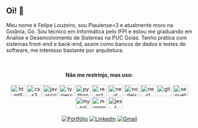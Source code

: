   ## Oi! 👋
  
  Meu nome é Felipe Louzeiro, sou Piauiense<3 e atualmente moro na Goiânia, Go. Sou técnico em Informática pelo IFPI e estou me graduando em Análise e Desenvolvimento de Sistemas na PUC Goiás. Tenho prática com sistemas front-end e back-end, assim como bancos de dados e testes de software, me interesso bastante por arquitetura.
  
<!--
<div align="center">  
  <a href="#">
    <img align="center" height="150px" src="https://github-readme-stats.vercel.app/api?username=felipelouzeiro&count_private=true&show_icons=true&theme=dracula" />
  </a>
  <a href="#">
    <img align="center" height="150px" src="https://github-readme-stats.vercel.app/api/top-langs/?username=felipelouzeiro&layout=compact&theme=dracula" />
  </a>
</div>
-->

<br>

<div align="center">

  #### Não me restrinjo, mas uso:

<img src="https://cdn.jsdelivr.net/gh/devicons/devicon/icons/html5/html5-original.svg" width="40px" height="30px" alt="html5" />
<img src="https://cdn.jsdelivr.net/gh/devicons/devicon/icons/css3/css3-original.svg" width="40px" height="30px" alt="css3" />
<img src="https://cdn.jsdelivr.net/gh/devicons/devicon/icons/javascript/javascript-original.svg" width="40px" height="30px" alt="javascript" />
<img src="https://cdn.jsdelivr.net/gh/devicons/devicon/icons/typescript/typescript-original.svg" width="40px" height="30px" alt="typescript" />
<img src="https://cdn.jsdelivr.net/gh/devicons/devicon/icons/python/python-original.svg" width="40px" height="30px" alt="python" />
<img src="https://cdn.jsdelivr.net/gh/devicons/devicon/icons/react/react-original.svg" width="40px" height="30px" alt="react" />
<img src="https://cdn.jsdelivr.net/gh/devicons/devicon/icons/nextjs/nextjs-original.svg" width="40px" height="30px" alt="next" />
<img src="https://cdn.jsdelivr.net/gh/devicons/devicon/icons/nodejs/nodejs-original.svg" width="40px" height="30px" alt="nodejs" />
<img src="https://cdn.jsdelivr.net/gh/devicons/devicon/icons/nestjs/nestjs-plain.svg" width="40px" height="30px" alt="nest" />
<img src="https://cdn.jsdelivr.net/gh/devicons/devicon/icons/git/git-original.svg" width="40px" height="30px" alt="git" />
<img src="https://cdn.jsdelivr.net/gh/devicons/devicon/icons/sequelize/sequelize-original.svg" width="40px" height="30px" alt="sequelize" />
<img src="https://cdn.jsdelivr.net/gh/devicons/devicon/icons/mysql/mysql-original.svg" width="40px" height="30px" alt="mysql" />
<img src="https://cdn.jsdelivr.net/gh/devicons/devicon/icons/mongodb/mongodb-original.svg" width="40px" height="30px" alt="mongodb" />
<img src="https://cdn.jsdelivr.net/gh/devicons/devicon/icons/jest/jest-plain.svg" width="40px" height="30px" alt="jest" />
</div>

<br>

<div align="center">
  <a href="https://felipelouzeiro.vercel.app/" target="_blank"><img src="https://img.shields.io/badge/Portfolio-%23000000.svg?style=for-the-badge&logo=firefox&logoColor=#FF7139" alt="Portfólio"></a> 
  <a href="https://www.linkedin.com/in/felipelouzeiro/" target="_blank" rel="external"><img src="https://img.shields.io/badge/LinkedIn-0077B5?style=for-the-badge&logo=linkedin&logoColor=white" alt="Linkedin"></a>
  <a href="mailto:fl.louzeiro@gmail.com" target="_blank"><img src="https://img.shields.io/badge/Gmail-D14836?style=for-the-badge&logo=gmail&logoColor=white" alt="Gmail"></a>
</div>
